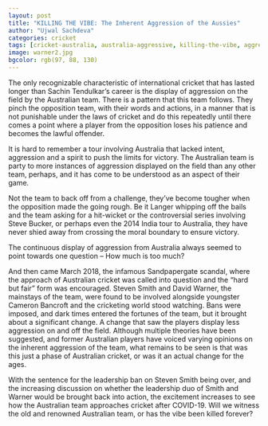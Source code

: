 ```yaml
---
layout: post
title: "KILLING THE VIBE: The Inherent Aggression of the Aussies"
author: "Ujwal Sachdeva"
categories: cricket
tags: [cricket-australia, australia-aggressive, killing-the-vibe, aggression-of-australia]
image: warner2.jpg
bgcolor: rgb(97, 88, 130)
---
```


The only recognizable characteristic of international cricket that has lasted longer than Sachin Tendulkar’s career is the display of aggression on the field by the Australian team. There is a pattern that this team follows. They pinch the opposition team, with their words and actions, in a manner that is not punishable under the laws of cricket and do this repeatedly until there comes a point where a player from the opposition loses his patience and becomes the lawful offender. 

It is hard to remember a tour involving Australia that lacked intent, aggression and a spirit to push the limits for victory. The Australian team is party to more instances of aggression displayed on the field than any other team, perhaps, and it has come to be understood as an aspect of their game.

Not the team to back off from a challenge, they’ve become tougher when the opposition made the going rough. Be it Langer whipping off the bails and the team asking for a hit-wicket or the controversial series involving Steve Bucker, or perhaps even the 2014 India tour to Australia, they have never shied away from crossing the moral boundary to ensure victory. 

The continuous display of aggression from Australia always seemed to point towards one question – How much is too much?

And then came March 2018, the infamous Sandpapergate scandal, where the approach of Australian cricket was called into question and the “hard but fair” form was encouraged. Steven Smith and David Warner, the mainstays of the team, were found to be involved alongside youngster Cameron Bancroft and the cricketing world stood watching. Bans were imposed, and dark times entered the fortunes of the team, but it brought about a significant change. A change that saw the players display less aggression on and off the field. Although multiple theories have been suggested, and former Australian players have voiced varying opinions on the inherent aggression of the team, what remains to be seen is that was this just a phase of Australian cricket, or was it an actual change for the ages. 

With the sentence for the leadership ban on Steven Smith being over, and the increasing discussion on whether the leadership duo of Smith and Warner would be brought back into action, the excitement increases to see how the Australian team approaches cricket after COVID-19. Will we witness the old and renowned Australian team, or has the vibe been killed forever? 